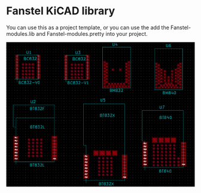 # Fanstel KiCAD library

You can use this as a project template, or you can use the add the Fanstel-modules.lib and Fanstel-modules.pretty into your project.

![Footprints](/Images/Footprint.PNG)
